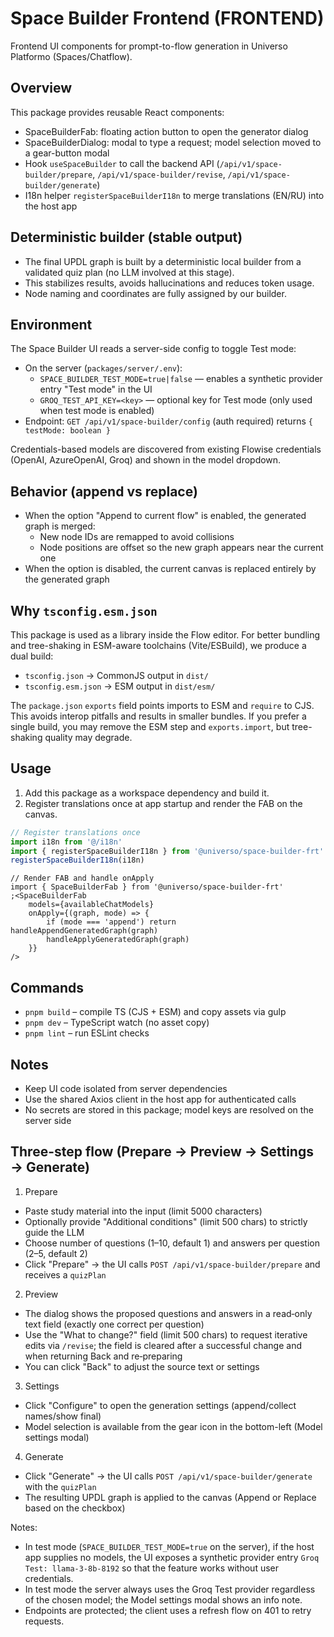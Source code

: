 # Space Builder Frontend (FRONTEND)

Frontend UI components for prompt-to-flow generation in Universo Platformo (Spaces/Chatflow).

## Overview

This package provides reusable React components:

-   SpaceBuilderFab: floating action button to open the generator dialog
-   SpaceBuilderDialog: modal to type a request; model selection moved to a gear-button modal
-   Hook `useSpaceBuilder` to call the backend API (`/api/v1/space-builder/prepare`, `/api/v1/space-builder/revise`, `/api/v1/space-builder/generate`)
-   I18n helper `registerSpaceBuilderI18n` to merge translations (EN/RU) into the host app

## Deterministic builder (stable output)

-   The final UPDL graph is built by a deterministic local builder from a validated quiz plan (no LLM involved at this stage).
-   This stabilizes results, avoids hallucinations and reduces token usage.
-   Node naming and coordinates are fully assigned by our builder.

## Environment

The Space Builder UI reads a server-side config to toggle Test mode:

-   On the server (`packages/server/.env`):
    -   `SPACE_BUILDER_TEST_MODE=true|false` — enables a synthetic provider entry "Test mode" in the UI
    -   `GROQ_TEST_API_KEY=<key>` — optional key for Test mode (only used when test mode is enabled)
-   Endpoint: `GET /api/v1/space-builder/config` (auth required) returns `{ testMode: boolean }`

Credentials-based models are discovered from existing Flowise credentials (OpenAI, AzureOpenAI, Groq) and shown in the model dropdown.

## Behavior (append vs replace)

-   When the option "Append to current flow" is enabled, the generated graph is merged:
    -   New node IDs are remapped to avoid collisions
    -   Node positions are offset so the new graph appears near the current one
-   When the option is disabled, the current canvas is replaced entirely by the generated graph

## Why `tsconfig.esm.json`

This package is used as a library inside the Flow editor. For better bundling and tree-shaking in ESM-aware toolchains (Vite/ESBuild), we produce a dual build:

-   `tsconfig.json` → CommonJS output in `dist/`
-   `tsconfig.esm.json` → ESM output in `dist/esm/`

The `package.json` `exports` field points imports to ESM and `require` to CJS. This avoids interop pitfalls and results in smaller bundles. If you prefer a single build, you may remove the ESM step and `exports.import`, but tree-shaking quality may degrade.

## Usage

1. Add this package as a workspace dependency and build it.
2. Register translations once at app startup and render the FAB on the canvas.

```ts
// Register translations once
import i18n from '@/i18n'
import { registerSpaceBuilderI18n } from '@universo/space-builder-frt'
registerSpaceBuilderI18n(i18n)
```

```tsx
// Render FAB and handle onApply
import { SpaceBuilderFab } from '@universo/space-builder-frt'
;<SpaceBuilderFab
    models={availableChatModels}
    onApply={(graph, mode) => {
        if (mode === 'append') return handleAppendGeneratedGraph(graph)
        handleApplyGeneratedGraph(graph)
    }}
/>
```

## Commands

-   `pnpm build` – compile TS (CJS + ESM) and copy assets via gulp
-   `pnpm dev` – TypeScript watch (no asset copy)
-   `pnpm lint` – run ESLint checks

## Notes

-   Keep UI code isolated from server dependencies
-   Use the shared Axios client in the host app for authenticated calls
-   No secrets are stored in this package; model keys are resolved on the server side

## Three-step flow (Prepare → Preview → Settings → Generate)

1. Prepare

-   Paste study material into the input (limit 5000 characters)
-   Optionally provide "Additional conditions" (limit 500 chars) to strictly guide the LLM
-   Choose number of questions (1–10, default 1) and answers per question (2–5, default 2)
-   Click "Prepare" → the UI calls `POST /api/v1/space-builder/prepare` and receives a `quizPlan`

2. Preview

-   The dialog shows the proposed questions and answers in a read‑only text field (exactly one correct per question)
-   Use the "What to change?" field (limit 500 chars) to request iterative edits via `/revise`; the field is cleared after a successful change and when returning Back and re‑preparing
-   You can click "Back" to adjust the source text or settings

3. Settings

-   Click "Configure" to open the generation settings (append/collect names/show final)
-   Model selection is available from the gear icon in the bottom-left (Model settings modal)

4. Generate

-   Click "Generate" → the UI calls `POST /api/v1/space-builder/generate` with the `quizPlan`
-   The resulting UPDL graph is applied to the canvas (Append or Replace based on the checkbox)

Notes:

-   In test mode (`SPACE_BUILDER_TEST_MODE=true` on the server), if the host app supplies no models, the UI exposes a synthetic provider entry `Groq Test: llama-3-8b-8192` so that the feature works without user credentials.
-   In test mode the server always uses the Groq Test provider regardless of the chosen model; the Model settings modal shows an info note.
-   Endpoints are protected; the client uses a refresh flow on 401 to retry requests.
